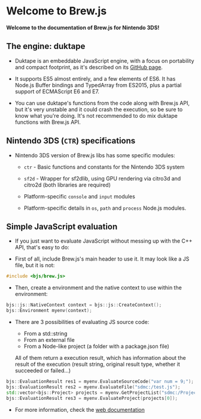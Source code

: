 # Welcome to Brew.js

**Welcome to the documentation of Brew.js for Nintendo 3DS!**

## The engine: duktape

- Duktape is an embeddable JavaScript engine, with a focus on portability and compact footprint, as it's described on its [GitHub page](https://github.com/svaarala/duktape).

- It supports ES5 almost entirely, and a few elements of ES6. It has Node.js Buffer bindings and TypedArray from ES2015, plus a partial support of ECMAScript E6 and E7.

- You can use duktape's functions from the code along with Brew.js API, but it's very unstable and it could crash the execution, so be sure to know what you're doing. It's not recommended to do mix duktape functions with Brew.js API.

## Nintendo 3DS (`CTR`) specifications

- Nintendo 3DS version of Brew.js libs has some specific modules:
  - `ctr` - Basic functions and constants for the Nintendo 3DS system

  - `sf2d` - Wrapper for sf2dlib, using GPU rendering via citro3d and citro2d (both libraries are required)

  - Platform-specific `console` and `input` modules

  - Platform-specific details in `os`, `path` and `process` Node.js modules.

## Simple JavaScript evaluation

- If you just want to evaluate JavaScript without messing up with the C++ API, that's easy to do:

- First of all, include Brew.js's main header to use it. It may look like a JS file, but it is not:

``` cpp
#include <bjs/brew.js>
```

- Then, create a environment and the native context to use within the environment:

``` cpp
bjs::js::NativeContext context = bjs::js::CreateContext();
bjs::Environment myenv(context);
```

- There are 3 possibilities of evaluating JS source code:

  - From a std::string
  - From an external file
  - From a Node-like project (a folder with a package.json file)

  All of them return a execution result, which has information about the result of the execution (result string, original result type, whether it succeeded or failed...)

``` cpp
bjs::EvaluationResult res1 = myenv.EvaluateSourceCode("var num = 9;");
bjs::EvaluationResult res2 = myenv.EvaluateFile("sdmc:/test.js");
std::vector<bjs::Project> projects = myenv.GetProjectList("sdmc:/Projects");
bjs::EvaluationResult res3 = myenv.EvaluateProject(projects[0]);
```

- For more information, check the [web documentation](https://xortroll.github.io/Brew.js/)